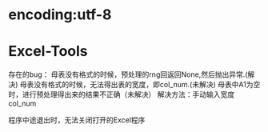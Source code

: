# encoding:utf-8
# Excel-Tools


存在的bug：
母表没有格式的时候，预处理的rng回返回None,然后抛出异常.(解决)
母表没有格式的时候，无法得出表的宽度，即col_num.(未解决)
母表中A1为空时，进行预处理得出来的结果不正确（未解决）
解决方法：手动输入宽度col_num

程序中途退出时，无法关闭打开的Excel程序
